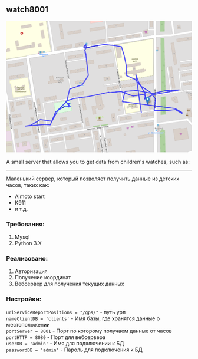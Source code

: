 ## watch8001  

![watch8001.png](watch8001.png)

A small server that allows you to get data from children's watches, such as:

----
  
Маленький сервер, который позволяет получить данные из детских часов, таких как:
* Aimoto start   
* K911  
* и т.д.  


### Требования:
1. Mysql   
2. Python 3.X


### Реализовано:  
1. Авторизация  
2. Получение координат  
3. Вебсервер для получения текущих данных  

### Настройки:  
`urlServiceReportPositions = "/gps/"` - путь урл  
`nameClientDB = 'clients'` - Имя базы, где хранятся данные о местоположении  
`portServer = 8001` - Порт по которому получаем данные от часов  
`portHTTP = 8080` - Порт для вебсервера  
`userDB = 'admin'` - Имя для подключении к БД  
`passwordDB = 'admin'` - Пароль для подключения к БД  
